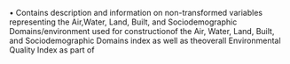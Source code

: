 • Contains description and information on non-transformed variables representing the Air,Water, Land, Built, and Sociodemographic Domains/environment used for constructionof the Air, Water, Land, Built, and Sociodemographic Domains index as well as theoverall Environmental Quality Index as part of